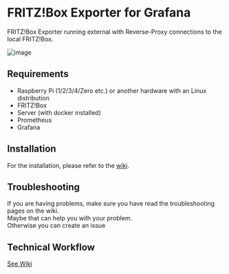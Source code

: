 # FRITZ!Box Exporter for Grafana
FRITZ!Box Exporter running external with Reverse-Proxy connections to the local FRITZ!Box.

![image](https://user-images.githubusercontent.com/13904220/221359439-154582b4-ef50-4609-8def-5d4ce8e98c6e.png)


## Requirements
- Raspberry Pi (1/2/3/4/Zero etc.) or another hardware with an Linux distribution
- FRITZ!Box
- Server (with docker installed)
- Prometheus
- Grafana

## Installation  
For the installation, please refer to the [wiki](https://github.com/KleinDevDE/fritzbox_exporter_remote/wiki).


## Troubleshooting  
If you are having problems, make sure you have read the troubleshooting pages on the wiki.  
Maybe that can help you with your problem.  
Otherwise you can create an issue


## Technical Workflow
[See Wiki](https://github.com/KleinDevDE/fritzbox_exporter_remote/wiki/Technical-Workflow)

